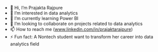 - 👋 Hi, I’m Prajakta Rajpure
- 👀 I’m interested in data analytics
- 🌱 I’m currently learning Power BI
- 💞️ I’m looking to collaborate on projects related to data analytics
- 📫 How to reach me (www.linkedin.com/in/prajaktarajpure)
- ⚡ Fun fact: A Nontech student want to transform her career into data analytics field

<!---
prajaktarajpure/prajaktarajpure is a ✨ special ✨ repository because its `README.md` (this file) appears on your GitHub profile.
You can click the Preview link to take a look at your changes.
--->
